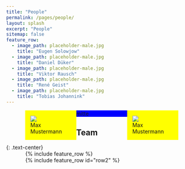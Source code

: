 ```yaml
---
title: "People"
permalink: /pages/people/
layout: splash
excerpt: "People"
sitemap: false
feature_row:
  - image_path: placeholder-male.jpg
    title: "Eugen Solowjow"
  - image_path: placeholder-male.jpg
    title: "Daniel Düker"
  - image_path: placeholder-male.jpg
    title: "Viktor Rausch"
  - image_path: placeholder-male.jpg
    title: "René Geist"
  - image_path: placeholder-male.jpg
    title: "Tobias Johannink"
---
```


<style>
 body {
        margin-left:10%;
        margin-right:10%;
    }
    .left {
        float:left;
        width: 33.33%;
        height:auto;
        background-color:yellow;
    }
    .right {
        float:right;
        width:33.33%;
        height:auto;
        background-color:yellow;
    }
    .middle {
        background-color:blue;
        min-width:33.33%;
        height:auto;
    }
    
    .profil { 
      display: block;
      margin-left: auto;
      margin-right: auto
      }
    

</style>
<div style="margin-left:10%; margin-right:10%; text-align: justify">
  <div class="left">
    <p style="margin-left:10%; margin-right:10%"><img class="profil" src="https://johtobi.github.io/images/placeholder-male.jpg">Max Mustermann</p>
  </div>
  <div class="right">
    <p style="margin-left:10%; margin-right:10%"><img class="profil" src="https://johtobi.github.io/images/placeholder-male.jpg">Max Mustermann</p>
  </div>
  <div class="middle">
       <p>mitte</p>
  </div>
</div>

<h2>Team</h2>
{: .text-center}

<div style="width:80%;margin:auto;">{% include feature_row %}</div>
<div style="width:80%;margin:auto;">{% include feature_row id="row2" %}</div>
